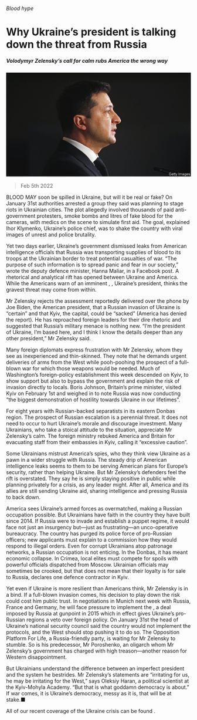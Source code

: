 ###### Blood hype

# Why Ukraine’s president is talking down the threat from Russia 

##### Volodymyr Zelensky’s call for calm rubs America the wrong way 

![image](images/20220205_eup001.jpg) 

> Feb 5th 2022 

BLOOD MAY soon be spilled in Ukraine, but will it be real or fake? On January 31st authorities arrested a group they said was planning to stage riots in Ukrainian cities. The plot allegedly involved thousands of paid anti-government protesters, smoke bombs and litres of fake blood for the cameras, with medics on the scene to simulate first aid. The goal, explained Ihor Klymenko, Ukraine’s police chief, was to shake the country with viral images of unrest and police brutality.

Yet two days earlier, Ukraine’s government dismissed leaks from American intelligence officials that Russia was transporting supplies of blood to its troops at the Ukrainian border to treat potential casualties of war. “The purpose of such information is to spread panic and fear in our society,” wrote the deputy defence minister, Hanna Maliar, in a Facebook post. A rhetorical and analytical rift has opened between Ukraine and America. While the Americans warn of an imminent , , Ukraine’s president, thinks the gravest threat may come from within.


Mr Zelensky rejects the assessment reportedly delivered over the phone by Joe Biden, the American president, that a Russian invasion of Ukraine is “certain” and that Kyiv, the capital, could be “sacked” (America has denied the report). He has reproached foreign leaders for their dire rhetoric and suggested that Russia’s military menace is nothing new. “I’m the president of Ukraine, I’m based here, and I think I know the details deeper than any other president,” Mr Zelensky said.

Many foreign diplomats express frustration with Mr Zelensky, whom they see as inexperienced and thin-skinned. They note that he demands urgent deliveries of arms from the West while pooh-poohing the prospect of a full-blown war for which those weapons would be needed. Much of Washington’s foreign-policy establishment this week descended on Kyiv, to show support but also to bypass the government and explain the risk of invasion directly to locals. Boris Johnson, Britain’s prime minister, visited Kyiv on February 1st and weighed in to note Russia was now conducting “the biggest demonstration of hostility towards Ukraine in our lifetimes”.


For eight years  with Russian-backed separatists in its eastern Donbas region. The prospect of Russian escalation is a perennial threat. It does not need to occur to hurt Ukraine’s morale and discourage investment. Many Ukrainians, who take a stoical attitude to the situation, appreciate Mr Zelensky’s calm. The foreign ministry rebuked America and Britain for evacuating staff from their embassies in Kyiv, calling it “excessive caution”.

Some Ukrainians mistrust America’s spies, who they think view Ukraine as a pawn in a wider struggle with Russia. The steady drip of American intelligence leaks seems to them to be serving American plans for Europe’s security, rather than helping Ukraine. But Mr Zelensky’s defenders feel the rift is overstated. They say he is simply staying positive in public while planning privately for a crisis, as any leader might. After all, America and its allies are still sending Ukraine aid, sharing intelligence and pressing Russia to back down.

America sees Ukraine’s armed forces as overmatched, making a Russian occupation possible. But Ukrainians have faith in the country they have built since 2014. If Russia were to invade and establish a puppet regime, it would face not just an insurgency but—just as frustrating—an unco-operative bureaucracy. The country has purged its police force of pro-Russian officers; new applicants must explain to a commission how they would respond to illegal orders. Even for corrupt Ukrainians atop patronage networks, a Russian occupation is not enticing. In the Donbas, it has meant economic collapse. In Crimea, local elites must compete for spoils with powerful officials dispatched from Moscow. Ukrainian officials may sometimes be crooked, but that does not mean that their loyalty is for sale to Russia, declares one defence contractor in Kyiv.

Yet even if Ukraine is more resilient than Americans think, Mr Zelensky is in a bind. If a full-blown invasion comes, his decision to play down the risk could cost him public trust. In negotiations in Munich next week with Russia, France and Germany, he will face pressure to implement the , a deal imposed by Russia at gunpoint in 2015 which in effect gives Ukraine’s pro-Russian regions a veto over foreign policy. On January 31st the head of Ukraine’s national security council said the country would not implement the protocols, and the West should stop pushing it to do so. The Opposition Platform For Life, a Russia-friendly party, is waiting for Mr Zelensky to stumble. So is his predecessor, Mr Poroshenko, an oligarch whom Mr Zelensky’s government has charged with high treason—another reason for Western disappointment.

But Ukrainians understand the difference between an imperfect president and the system he bestrides. Mr Zelensky’s statements are “irritating for us, he may be irritating for the West,” says Oleksiy Haran, a political scientist at the Kyiv-Mohyla Academy. “But that is what goddamn democracy is about.” If war comes, it is Ukraine’s democracy, messy as it is, that will be at stake.■

All of our recent coverage of the Ukraine crisis can be found .

